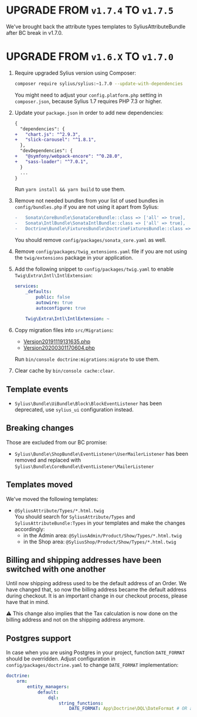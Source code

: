 # UPGRADE FROM `v1.7.4` TO `v1.7.5`

We've brought back the attribute types templates to SyliusAttributeBundle after BC break in v1.7.0.

# UPGRADE FROM `v1.6.X` TO `v1.7.0`

1. Require upgraded Sylius version using Composer:

    ```bash
    composer require sylius/sylius:~1.7.0 --update-with-dependencies
    ```
   
   You might need to adjust your `config.platform.php` setting in `composer.json`, because Sylius 1.7 requires PHP 7.3 or higher.

2. Update your `package.json` in order to add new dependencies: 

    ```diff
    {
      "dependencies": {
    +   "chart.js": "^2.9.3",
    +   "slick-carousel": "^1.8.1",
      },
      "devDependencies": {
    +   "@symfony/webpack-encore": "^0.28.0",
    +   "sass-loader": "^7.0.1",
      }
      ...
    }
    ```
   
   Run `yarn install && yarn build` to use them.

3. Remove not needed bundles from your list of used bundles in `config/bundles.php` if you are not using it apart from Sylius:

    ```diff
    -   Sonata\CoreBundle\SonataCoreBundle::class => ['all' => true],
    -   Sonata\IntlBundle\SonataIntlBundle::class => ['all' => true],
    -   Doctrine\Bundle\FixturesBundle\DoctrineFixturesBundle::class => ['all' => true],
    ```
    
    You should remove `config/packages/sonata_core.yaml` as well.
    
4. Remove `config/packages/twig_extensions.yaml` file if you are not using the `twig/extensions` package in your application.
    
5. Add the following snippet to `config/packages/twig.yaml` to enable `Twig\Extra\Intl\IntlExtension`:

    ```yaml
    services:
        _defaults:
            public: false
            autowire: true
            autoconfigure: true
            
        Twig\Extra\Intl\IntlExtension: ~
   ```
   
6. Copy migration files into `src/Migrations`:

    - [Version20191119131635.php](https://raw.githubusercontent.com/Sylius/Sylius-Standard/1.7/src/Migrations/Version20191119131635.php)
    - [Version20200301170604.php](https://raw.githubusercontent.com/Sylius/Sylius-Standard/1.7/src/Migrations/Version20200301170604.php)
    
    Run `bin/console doctrine:migrations:migrate` to use them.
    
7. Clear cache by `bin/console cache:clear`.

## Template events

- `Sylius\Bundle\UiBundle\Block\BlockEventListener` has been deprecated, use `sylius_ui` configuration instead.

## Breaking changes

Those are excluded from our BC promise:

- `Sylius\Bundle\ShopBundle\EventListener\UserMailerListener` has been removed and replaced with `Sylius\Bundle\CoreBundle\EventListener\MailerListener`

## Templates moved

We've moved the following templates:

- `@SyliusAttribute/Types/*.html.twig`  
    You should search for `SyliusAttribute/Types` and `SyliusAttributeBundle:Types` in your templates and make the changes accordingly:
    - in the Admin area: `@SyliusAdmin/Product/Show/Types/*.html.twig`
    - in the Shop area: `@SyliusShop/Product/Show/Types/*.html.twig`

## Billing and shipping addresses have been switched with one another

Until now shipping address used to be the default address of an Order. We have changed that, so now the billing address 
became the default address during checkout. It is an important change in our checkout process, please have that in mind.

⚠️ This change also implies that the Tax calculation is now done on the billing address and not on the shipping address anymore.

## Postgres support

In case when you are using Postgres in your project, function `DATE_FORMAT` should be overridden.
Adjust configuration in `config/packages/doctrine.yaml` to change `DATE_FORMAT` implementation:

```yaml
doctrine:
    orm:
        entity_managers:
            default:
                dql:
                    string_functions:
                        DATE_FORMAT: App\Doctrine\DQL\DateFormat # OR any other path to your implementation
```
